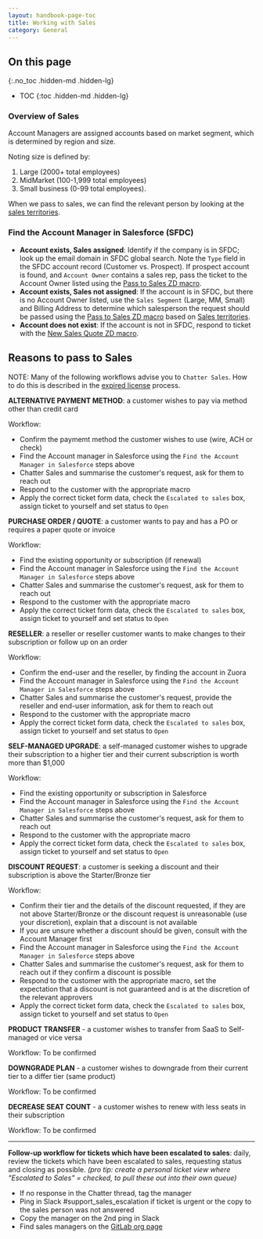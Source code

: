 ```yaml
---
layout: handbook-page-toc
title: Working with Sales
category: General
---
```


## On this page
{:.no_toc .hidden-md .hidden-lg}

- TOC
{:toc .hidden-md .hidden-lg}

### Overview of Sales

Account Managers are assigned accounts based on market segment, which is determined by region and size.

Noting size is defined by:

1. Large (2000+ total employees)
1. MidMarket (100-1,999 total employees)
1. Small business (0-99 total employees).

When we pass to sales, we can find the relevant person by looking at the [sales territories](/handbook/sales/territories/).

### Find the Account Manager in Salesforce (SFDC)

- **Account exists, Sales assigned**: Identify if the company is in SFDC; look up the email domain in SFDC global search. Note the `Type` field in the SFDC account record (Customer vs. Prospect). If prospect account is found, and `Account Owner` contains a sales rep, pass the ticket to the Account Owner listed using the [Pass to Sales ZD macro](https://gitlab.zendesk.com/agent/admin/macros/360025924680).
- **Account exists, Sales not assigned**: If the account is in SFDC, but there is no Account Owner listed, use the `Sales Segment` (Large, MM, Small) and Billing Address to determine which salesperson the request should be passed using the [Pass to Sales ZD macro](https://gitlab.zendesk.com/agent/admin/macros/360025924680) based on [Sales territories](/handbook/sales/territories/).
- **Account does not exist**: If the account is not in SFDC, respond to ticket with the [New Sales Quote ZD macro](https://gitlab.zendesk.com/agent/admin/macros/360026025019).

## Reasons to pass to Sales

NOTE: Many of the following workflows advise you to `Chatter Sales`.  How to do this is described in the [expired license](/support/workflows/associating_needs_org_tickets_with_orgs.html#handling-customers-with-expired-licenses-and-updating-info-on-sfdc-side) process.

**ALTERNATIVE PAYMENT METHOD**: a customer wishes to pay via method other than credit card

Workflow:

- Confirm the paymemt method the customer wishes to use (wire, ACH or check)
- Find the Account manager in Salesforce using the `Find the Account Manager in Salesforce` steps above
- Chatter Sales and summarise the customer's request, ask for them to reach out
- Respond to the customer with the appropriate macro
- Apply the correct ticket form data, check the `Escalated to sales` box, assign ticket to yourself and set status to `Open`

**PURCHASE ORDER / QUOTE**: a customer wants to pay and has a PO or requires a paper quote or invoice

Workflow:

- Find the existing opportunity or subscription (if renewal)
- Find the Account manager in Salesforce using the `Find the Account Manager in Salesforce` steps above
- Chatter Sales and summarise the customer's request, ask for them to reach out
- Respond to the customer with the appropriate macro
- Apply the correct ticket form data, check the `Escalated to sales` box, assign ticket to yourself and set status to `Open`

**RESELLER**: a reseller or reseller customer wants to make changes to their subscription or follow up on an order

Workflow:

- Confirm the end-user and the reseller, by finding the account in Zuora
- Find the Account manager in Salesforce using the `Find the Account Manager in Salesforce` steps above
- Chatter Sales and summarise the customer's request, provide the reseller and end-user information, ask for them to reach out
- Respond to the customer with the appropriate macro
- Apply the correct ticket form data, check the `Escalated to sales` box, assign ticket to yourself and set status to `Open`

**SELF-MANAGED UPGRADE**: a self-managed customer wishes to upgrade their subscription to a higher tier and their current subscription is worth more than $1,000

Workflow:

- Find the existing opportunity or subscription in Salesforce
- Find the Account manager in Salesforce using the `Find the Account Manager in Salesforce` steps above
- Chatter Sales and summarise the customer's request, ask for them to reach out
- Respond to the customer with the appropriate macro
- Apply the correct ticket form data, check the `Escalated to sales` box, assign ticket to yourself and set status to `Open`

**DISCOUNT REQUEST**: a customer is seeking a discount and their subscription is above the Starter/Bronze tier

Workflow:

- Confirm their tier and the details of the discount requested, if they are not above Starter/Bronze or the discount request is unreasonable (use your discretion), explain that a discount is not available
- If you are unsure whether a discount should be given, consult with the Account Manager first
- Find the Account manager in Salesforce using the `Find the Account Manager in Salesforce` steps above
- Chatter Sales and summarise the customer's request, ask for them to reach out if they confirm a discount is possible
- Respond to the customer with the appropriate macro, set the expectation that a discount is not guaranteed and is at the discretion of the relevant approvers
- Apply the correct ticket form data, check the `Escalated to sales` box, assign ticket to yourself and set status to `Open`

**PRODUCT TRANSFER** - a customer wishes to transfer from SaaS to Self-managed or vice versa

Workflow: To be confirmed

**DOWNGRADE PLAN** - a customer wishes to downgrade from their current tier to a differ tier (same product)

Workflow: To be confirmed

**DECREASE SEAT COUNT** - a customer wishes to renew with less seats in their subscription

Workflow: To be confirmed

---
**Follow-up workflow for tickets which have been escalated to sales**: daily, review the tickets which have been escalated to sales, requesting status and closing as possible.
_(pro tip: create a personal ticket view where "Escalated to Sales" = checked, to pull these out into their own queue)_

- If no response in the Chatter thread, tag the manager
- Ping in Slack #support_sales_escalation if ticket is urgent or the copy to the sales person was not answered
- Copy the manager on the 2nd ping in Slack
- Find sales managers on the [GitLab org page](https://about.gitlab.com/company/team/org-chart/)
